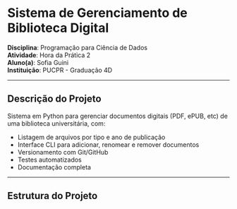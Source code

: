 # Sistema de Gerenciamento de Biblioteca Digital

**Disciplina**: Programação para Ciência de Dados  
**Atividade**: Hora da Prática 2  
**Aluno(a)**: Sofia Guini  
**Instituição**: PUCPR - Graduação 4D

---

## Descrição do Projeto

Sistema em Python para gerenciar documentos digitais (PDF, ePUB, etc) de uma biblioteca universitária, com:

- Listagem de arquivos por tipo e ano de publicação  
- Interface CLI para adicionar, renomear e remover documentos  
- Versionamento com Git/GitHub  
- Testes automatizados  
- Documentação completa

---

## Estrutura do Projeto

